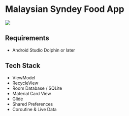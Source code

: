 # Malaysian Syndey Food App
![](app/src/main/malaysian_sydney_food_app.gif)

## Requirements
- Android Studio Dolphin or later

## Tech Stack
- ViewModel
- RecycleView
- Room Database / SQLite
- Material Card View
- Glide
- Shared Preferences
- Coroutine & Live Data
